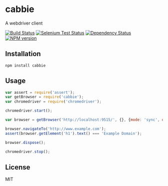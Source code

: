 # cabbie

A webdriver client

[![Build Status](https://img.shields.io/travis/ForbesLindesay/cabbie/master.svg)](https://travis-ci.org/ForbesLindesay/cabbie)
[![Selenium Test Status](https://saucelabs.com/buildstatus/cabbie)](https://saucelabs.com/u/cabbie)
[![Dependency Status](https://img.shields.io/gemnasium/ForbesLindesay/cabbie.svg)](https://gemnasium.com/ForbesLindesay/cabbie)
[![NPM version](https://img.shields.io/npm/v/cabbie.svg)](http://badge.fury.io/js/cabbie)

## Installation

    npm install cabbie

## Usage

```js
var assert = require('assert');
var getBrowser = require('cabbie');
var chromedriver = require('chromedriver');

chromedriver.start();

var browser = getBrowser('http://localhost:9515/', {}, {mode: 'sync', debug: true});

browser.navigateTo('http://www.example.com');
assert(browser.getElement('h1').text() === 'Example Domain');

browser.dispose();

chromedriver.stop();
```

## License

  MIT